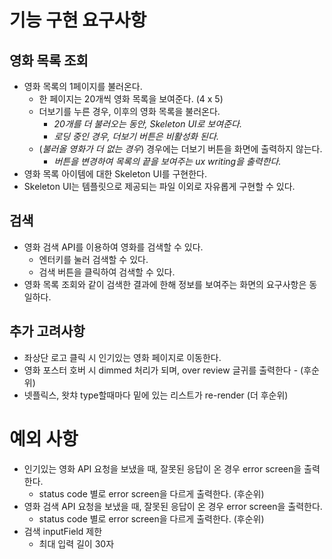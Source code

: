 # 기능 구현 요구사항

## 영화 목록 조회

- 영화 목록의 1페이지를 불러온다.
  - 한 페이지는 20개씩 영화 목록을 보여준다. (4 x 5)
  - 더보기를 누른 경우, 이후의 영화 목록을 불러온다.
    - _20개를 더 불러오는 동안, Skeleton UI로 보여준다._
    - _로딩 중인 경우, 더보기 버튼은 비활성화 된다._
  - (_불러올 영화가 더 없는 경우_) 경우에는 더보기 버튼을 화면에 출력하지 않는다.
    - _버튼을 변경하여 목록의 끝을 보여주는 ux writing을 출력한다._
- 영화 목록 아이템에 대한 Skeleton UI를 구현한다.
- Skeleton UI는 템플릿으로 제공되는 파일 이외로 자유롭게 구현할 수 있다.

## 검색

- 영화 검색 API를 이용하여 영화를 검색할 수 있다.
  - 엔터키를 눌러 검색할 수 있다.
  - 검색 버튼을 클릭하여 검색할 수 있다.
- 영화 목록 조회와 같이 검색한 결과에 한해 정보를 보여주는 화면의 요구사항은 동일하다.

## 추가 고려사항

- 좌상단 로고 클릭 시 인기있는 영화 페이지로 이동한다.
- 영화 포스터 호버 시 dimmed 처리가 되며, over review 글귀를 출력한다 - (후순위)
- 넷플릭스, 왓챠 type할때마다 밑에 있는 리스트가 re-render (더 후순위)

# 예외 사항
- 인기있는 영화 API 요청을 보냈을 때, 잘못된 응답이 온 경우 error screen을 출력한다.
  - status code 별로 error screen을 다르게 출력한다. (후순위)
- 영화 검색 API 요청을 보냈을 때, 잘못된 응답이 온 경우 error screen을 출력한다.
  - status code 별로 error screen을 다르게 출력한다. (후순위)
- 검색 inputField 제한
  - 최대 입력 길이 30자
